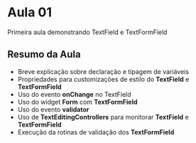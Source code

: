 # Aula 01

Primeira aula demonstrando TextField e TextFormField

## Resumo da Aula
- Breve explicação sobre declaração e tipagem de variáveis
- Propriedades para customizações de estilo do **TextField** e **TextFormField**
- Uso do evento **onChange** no TextField
- Uso do widget **Form** com **TextFormField**
- Uso do evento **validator**
- Uso de **TextEditingControllers** para monitorar **TextField** e **TextFormField**
- Execução da rotinas de validação dos **TextFormField**